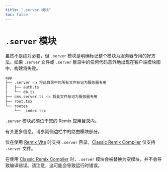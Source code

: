 ```yaml
---
title: ".server 模块"
toc: false
---
```


# `.server` 模块

虽然不是绝对必要，但 `.server` 模块是明确标记整个模块为服务器专用的好方法。如果 `.server` 文件或 `.server` 目录中的任何代码意外地出现在客户端模块图中，构建将失败。

```txt
app
├── .server 👈 将此目录中的所有文件标记为服务器专用
│   ├── auth.ts
│   └── db.ts
├── cms.server.ts 👈 将此文件标记为服务器专用
├── root.tsx
└── routes
    └── _index.tsx
```

`.server` 模块必须位于您的 Remix 应用目录内。

有关更多信息，请参阅侧边栏中的路由模块部分。

<docs-warning>仅在使用 [Remix Vite][remix-vite] 时支持 `.server` 目录。[Classic Remix Compiler][classic-remix-compiler] 仅支持 `.server` 文件。</docs-warning>

<docs-warning>在使用 [Classic Remix Compiler][classic-remix-compiler] 时，`.server` 模块会被替换为空模块，并不会导致编译错误。请注意，这可能会导致运行时错误。</docs-warning>

[classic-remix-compiler]: ../guides/vite#classic-remix-compiler-vs-remix-vite
[remix-vite]: ../guides/vite